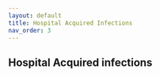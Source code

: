 ```yaml
---
layout: default
title: Hospital Acquired Infections
nav_order: 3
---
```



## Hospital Acquired infections



